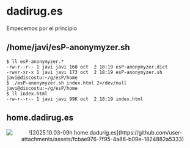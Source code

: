 # dadirug.es

Empecemos por el principio

## /home/javi/esP-anonymyzer.sh

```
$ ll esP-anonymyzer.*
-rw-r--r-- 1 javi javi 160 oct  2 18:19 esP-anonymyzer.dict
-rwxr-xr-x 1 javi javi 173 oct  2 18:19 esP-anonymyzer.sh
javi@discostu:~/g/esP/home
$ ./esP-anonymyzer.sh index.html 2>/dev/null
javi@discostu:~/g/esP/home
$ ll index.html 
-rw-r--r-- 1 javi javi 99K oct  2 18:19 index.html
```

## home.dadirug.es

<div align="center">
<img alt="![2025.10.03-09h home.dadurig.es](https://github.com/user-attachments/assets/fcbae976-7f95-4a88-b09e-1824882a5333)" src="https://github.com/user-attachments/assets/fcbae976-7f95-4a88-b09e-1824882a5333"/>
</div>

